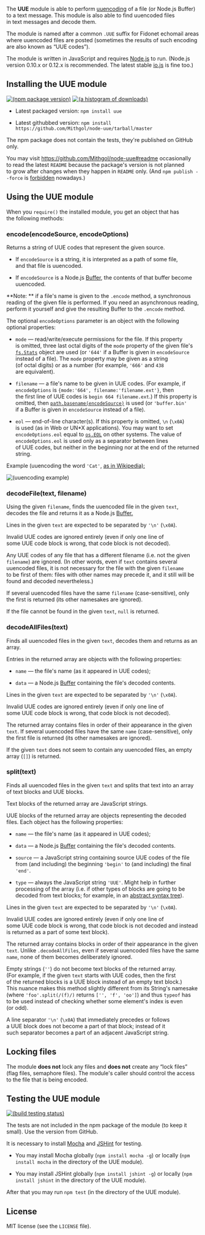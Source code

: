 The **UUE** module is able to perform [uuencoding](http://en.wikipedia.org/wiki/Uuencoding) of a file (or Node.js Buffer) to a text message. This module is also able to find uuencoded files in text messages and decode them.

The module is named after a common `.UUE` suffix for Fidonet echomail areas where uuencoded files are posted (sometimes the results of such encoding are also known as “UUE codes”).

The module is written in JavaScript and requires [Node.js](http://nodejs.org/) to run. (Node.js version 0.10.x or 0.12.x is recommended. The latest stable [io.js](https://iojs.org/) is fine too.)

## Installing the UUE module

[![(npm package version)](https://nodei.co/npm/uue.png?downloads=true&downloadRank=true)](https://npmjs.org/package/uue) [![(a histogram of downloads)](https://nodei.co/npm-dl/uue.png?months=3&height=3)](https://npmjs.org/package/uue)

* Latest packaged version: `npm install uue`

* Latest githubbed version: `npm install https://github.com/Mithgol/node-uue/tarball/master`

The npm package does not contain the tests, they're published on GitHub only.

You may visit https://github.com/Mithgol/node-uue#readme occasionally to read the latest `README` because the package's version is not planned to grow after changes when they happen in `README` only. (And `npm publish --force` is [forbidden](http://blog.npmjs.org/post/77758351673/no-more-npm-publish-f) nowadays.)

## Using the UUE module

When you `require()` the installed module, you get an object that has the following methods:

### encode(encodeSource, encodeOptions)

Returns a string of UUE codes that represent the given source.

* If `encodeSource` is a string, it is interpreted as a path of some file, and that file is uuencoded.

* If `encodeSource` is a Node.js [Buffer](http://nodejs.org/docs/latest/api/buffer.html), the contents of that buffer become uuencoded.

**Note: ** if a file's name is given to the `.encode` method, a synchronous reading of the given file is performed. If you need an asynchronous reading, perform it yourself and give the resulting Buffer to the `.encode` method.

The optional `encodeOptions` parameter is an object with the following optional properties:

* `mode` — read/write/execute permissions for the file. If this property is omitted, three last octal digits of the `mode` property of the given file's [`fs.Stats`](http://nodejs.org/docs/latest/api/fs.html#fs_class_fs_stats) object are used (or `'644'` if a Buffer is given in `encodeSource` instead of a file). The `mode` property may be given as a string (of octal digits) or as a number (for example, `'666'` and `438` are equivalent).

* `filename` — a file's name to be given in UUE codes. (For example, if `encodeOptions` is `{mode:'664', filename:'filename.ext'}`, then the first line of UUE codes is `begin 664 filename.ext`.) If this property is omitted, then [`path.basename(encodeSource)`](http://nodejs.org/docs/latest/api/path.html#path_path_basename_p_ext) is used (or `'buffer.bin'` if a Buffer is given in `encodeSource` instead of a file).

* `eol` — end-of-line character(s). If this property is omitted, `\n` (`\x0A`) is used (as in Web or UN*X applications). You may want to set `encodeOptions.eol` equal to [`os.EOL`](http://nodejs.org/docs/latest/api/os.html#os_os_eol) on other systems. The value of `encodeOptions.eol` is used only as a separator between lines of UUE codes, but neither in the beginning nor at the end of the returned string.

Example (uuencoding the word `'Cat'`, [as in Wikipedia):](http://en.wikipedia.org/w/index.php?title=Uuencoding&oldid=607304984#Formatting_mechanism)

![(uuencoding example)](https://cloud.githubusercontent.com/assets/1088720/3140039/8953db68-e901-11e3-9759-0ebff59ea331.gif)

### decodeFile(text, filename)

Using the given `filename`, finds the uuencoded file in the given `text`, decodes the file and returns it as a Node.js [Buffer.](http://nodejs.org/docs/latest/api/buffer.html)

Lines in the given `text` are expected to be separated by `'\n'` (`\x0A`).

Invalid UUE codes are ignored entirely (even if only one line of some UUE code block is wrong, that code block is not decoded).

Any UUE codes of any file that has a different filename (i.e. not the given `filename`) are ignored. (In other words, even if `text` contains several uuencoded files, it is not necessary for the file with the given `filename` to be first of them: files with other names may precede it, and it still will be found and decoded nevertheless.)

If several uuencoded files have the same `filename` (case-sensitive), only the first is returned (its other namesakes are ignored).

If the file cannot be found in the given `text`, `null` is returned.

### decodeAllFiles(text)

Finds all uuencoded files in the given `text`, decodes them and returns as an array.

Entries in the returned array are objects with the following properties:

* `name` — the file's name (as it appeared in UUE codes);

* `data` — a Node.js [Buffer](http://nodejs.org/docs/latest/api/buffer.html) containing the file's decoded contents.

Lines in the given `text` are expected to be separated by `'\n'` (`\x0A`).

Invalid UUE codes are ignored entirely (even if only one line of some UUE code block is wrong, that code block is not decoded).

The returned array contains files in order of their appearance in the given `text`. If several uuencoded files have the same `name` (case-sensitive), only the first file is returned (its other namesakes are ignored).

If the given `text` does not seem to contain any uuencoded files, an empty array (`[]`) is returned.

### split(text)

Finds all uuencoded files in the given `text` and splits that text into an array of text blocks and UUE blocks.

Text blocks of the returned array are JavaScript strings.

UUE blocks of the returned array are objects representing the decoded files. Each object has the following properties:

* `name` — the file's name (as it appeared in UUE codes);

* `data` — a Node.js [Buffer](http://nodejs.org/docs/latest/api/buffer.html) containing the file's decoded contents.

* `source` — a JavaScript string containing source UUE codes of the file from (and including) the beginning `'begin'` to (and including) the final `'end'`.

* `type` — always the JavaScript string `'UUE'`. Might help in further processing of the array (i.e. if other types of blocks are going to be decoded from text blocks; for example, in an [abstract syntax tree](https://github.com/Mithgol/node-abstract-syntax-tree)).

Lines in the given `text` are expected to be separated by `'\n'` (`\x0A`).

Invalid UUE codes are ignored entirely (even if only one line of some UUE code block is wrong, that code block is not decoded and instead is returned as a part of some text block).

The returned array contains blocks in order of their appearance in the given `text`. Unlike `.decodeAllFiles`, even if several uuencoded files have the same `name`, none of them becomes deliberately ignored.

Empty strings (`''`) do not become text blocks of the returned array. (For example, if the given `text` starts with UUE codes, then the first of the returned blocks is a UUE block instead of an empty text block.) This nuance makes this method slightly different from its String's namesake (where `'foo'.split(/(f)/)` returns `['', 'f', 'oo']`) and thus `typeof` has to be used instead of checking whether some element's index is even (or odd).

A line separator `'\n'` (`\x0A`) that immediately precedes or follows a UUE block does not become a part of that block; instead of it such separator becomes a part of an adjacent JavaScript string.

## Locking files

The module **does not** lock any files and **does not** create any “lock files” (flag files, semaphore files). The module's caller should control the access to the file that is being encoded.

## Testing the UUE module

[![(build testing status)](https://img.shields.io/travis/Mithgol/node-uue/master.svg?style=plastic)](https://travis-ci.org/Mithgol/node-uue)

The tests are not included in the npm package of the module (to keep it small). Use the version from GitHub.

It is necessary to install [Mocha](http://visionmedia.github.io/mocha/) and [JSHint](http://jshint.com/) for testing.

* You may install Mocha globally (`npm install mocha -g`) or locally (`npm install mocha` in the directory of the UUE module).

* You may install JSHint globally (`npm install jshint -g`) or locally (`npm install jshint` in the directory of the UUE module).

After that you may run `npm test` (in the directory of the UUE module).

## License

MIT license (see the `LICENSE` file).